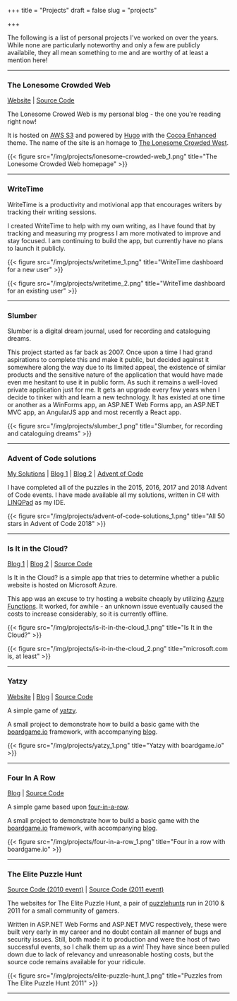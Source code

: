 +++
title = "Projects"
draft = false
slug = "projects"

+++

The following is a list of personal projects I've worked on over the years. While none are particularly noteworthy and only a few are publicly availabile, they all mean something to me and are worthy of at least a mention here!

---

### The Lonesome Crowded Web

<span class="project-links"><a href="https://www.lonesomecrowdedweb.com" target="_blank" rel="noopener">Website</a> | <a href="https://github.com/PJohannessen/lonesomecrowdedweb.com" target="_blank" rel="noopener">Source Code</a></span>

The Lonesome Crowed Web is my personal blog - the one you're reading right now!

It is hosted on [AWS S3](https://aws.amazon.com/s3/) and powered by [Hugo](https://gohugo.io/) with the [Cocoa Enhanced](https://github.com/mtn/cocoa-eh-hugo-theme) theme. The name of the site is an homage to [The Lonesome Crowded West](https://en.wikipedia.org/wiki/The_Lonesome_Crowded_West).

{{< figure src="/img/projects/lonesome-crowded-web_1.png" title="The Lonesome Crowded Web homepage" >}}

---

### WriteTime

WriteTime is a productivity and motivional app that encourages writers by tracking their writing sessions.

I created WriteTime to help with my own writing, as I have found that by tracking and measuring my progress I am more motivated to improve and stay focused. I am continuing to build the app, but currently have no plans to launch it publicly.

{{< figure src="/img/projects/writetime_1.png" title="WriteTime dashboard for a new user" >}}

{{< figure src="/img/projects/writetime_2.png" title="WriteTime dashboard for an existing user" >}}

---

### Slumber

Slumber is a digital dream journal, used for recording and cataloguing dreams.

This project started as far back as 2007. Once upon a time I had grand aspirations to complete this and make it public, but decided against it somewhere along the way due to its limited appeal, the existence of similar products and the sensitive nature of the application that would have made even me hesitant to use it in public form. As such it remains a well-loved private application just for me. It gets an upgrade every few years when I decide to tinker with and learn a new technology. It has existed at one time or another as a WinForms app, an ASP.NET Web Forms app, an ASP.NET MVC app, an AngularJS app and most recently a React app.

{{< figure src="/img/projects/slumber_1.png" title="Slumber, for recording and cataloguing dreams" >}}

---

### Advent of Code solutions

<span class="project-links">
<a href="https://github.com/PJohannessen/AdventOfCode/" target="_blank" rel="noopener">My Solutions</a> | <a href="https://www.lonesomecrowdedweb.com/blog/advent-of-code-2018/" target="_blank" rel="noopener">Blog 1</a> | <a href="https://www.lonesomecrowdedweb.com/blog/catching-up-on-advent-of-code/" target="_blank" rel="noopener">Blog 2</a> | <a href="https://adventofcode.com" target="_blank" rel="noopener">Advent of Code</a></span>

I have completed all of the puzzles in the 2015, 2016, 2017 and 2018 Advent of Code events. I have made available all my solutions, written in C# with [LINQPad](https://www.linqpad.net/) as my IDE.

{{< figure src="/img/projects/advent-of-code-solutions_1.png" title="All 50 stars in Advent of Code 2018" >}}

---

### Is It in the Cloud?

<span class="project-links"><a href="https://www.lonesomecrowdedweb.com/blog/site-on-azure-functions/" target="_blank" rel="noopener">Blog 1</a> | <a href="https://www.lonesomecrowdedweb.com/blog/revisiting-a-site-on-azure-functions/" target="_blank" rel="noopener">Blog 2</a> | <a href="https://github.com/PJohannessen/isitinthe.cloud" target="_blank" rel="noopener">Source Code</a></span>

Is It in the Cloud? is a simple app that tries to determine whether a public website is hosted on Microsoft Azure.

This app was an excuse to try hosting a website cheaply by utilizing [Azure Functions](https://azure.microsoft.com/en-au/services/functions/). It worked, for awhile - an unknown issue eventually caused the costs to increase considerably, so it is currently offline.

{{< figure src="/img/projects/is-it-in-the-cloud_1.png" title="Is It in the Cloud?" >}}

{{< figure src="/img/projects/is-it-in-the-cloud_2.png" title="microsoft.com is, at least" >}}

---

### Yatzy

<span class="project-links"><a href="https://www.lonesomecrowdedweb.com/yatzy/" target="_blank" rel="noopener">Website</a> | <a href="/blog/yatzy-boardgameio/" target="_blank" rel="noopener">Blog</a> | 
<a href="https://github.com/PJohannessen/yatzy" target="_blank" rel="noopener">Source Code</a></span>

A simple game of [yatzy](https://en.wikipedia.org/wiki/Yatzy).

A small project to demonstrate how to build a basic game with the [boardgame.io](https://boardgame.io/) framework, with accompanying <a href="/blog/yatzy-boardgameio/" target="_blank" rel="noopener">blog</a>.

{{< figure src="/img/projects/yatzy_1.png" title="Yatzy with boardgame.io" >}}

---

### Four In A Row

<span class="project-links"><a href="https://www.lonesomecrowdedweb.com/blog/four-in-a-row-boardgameio/" target="_blank" rel="noopener">Blog</a> | 
<a href="https://github.com/PJohannessen/four-in-a-row" target="_blank" rel="noopener">Source Code</a></span>

A simple game based upon [four-in-a-row](https://en.wikipedia.org/wiki/Four-in-a-row).

A small project to demonstrate how to build a basic game with the [boardgame.io](https://boardgame.io/) framework, with accompanying <a href="https://www.lonesomecrowdedweb.com/blog/four-in-a-row-boardgameio/" target="_blank" rel="noopener">blog</a>.

{{< figure src="/img/projects/four-in-a-row_1.png" title="Four in a row with boardgame.io" >}}

---

### The Elite Puzzle Hunt

<span class="project-links"><a href="https://github.com/PJohannessen/2010.elite.puzzlehunt.net" target="_blank" rel="noopener">Source Code (2010 event)</a> | <a href="https://github.com/PJohannessen/elite.puzzlehunt.net" target="_blank" rel="noopener">Source Code (2011 event)</a></span>

The websites for The Elite Puzzle Hunt, a pair of [puzzlehunts](https://en.wikipedia.org/wiki/Puzzlehunt) run in 2010 & 2011 for a small community of gamers.

Written in ASP.NET Web Forms and ASP.NET MVC respectively, these were built very early in my career and no doubt contain all manner of bugs and security issues. Still, both made it to production and were the host of two successful events, so I chalk them up as a win! They have since been pulled down due to lack of relevancy and unreasonable hosting costs, but the source code remains available for your ridicule.

{{< figure src="/img/projects/elite-puzzle-hunt_1.png" title="Puzzles from The Elite Puzzle Hunt 2011" >}}

---